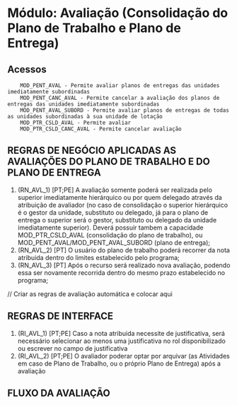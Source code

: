 # Módulo: Avaliação (Consolidação do Plano de Trabalho e Plano de Entrega)

## Acessos  

~~~text
    MOD_PENT_AVAL - Permite avaliar planos de entregas das unidades imediatamente subordinadas
    MOD_PENT_CANC_AVAL - Permite cancelar a avaliação dos planos de entregas das unidades imediatamente subordinadas
    MOD_PENT_AVAL_SUBORD - Permite avaliar planos de entregas de todas as unidades subordinadas à sua unidade de lotação
    MOD_PTR_CSLD_AVAL - Permite avaliar
    MOD_PTR_CSLD_CANC_AVAL - Permite cancelar avaliação
~~~

## REGRAS DE NEGÓCIO APLICADAS AS AVALIAÇÕES DO PLANO DE TRABALHO E DO PLANO DE ENTREGA

1. (RN_AVL_1) [PT;PE] A avaliação somente poderá ser realizada pelo superior imediatamente hierárquico ou por quem delegado através da atribuição de avaliador (no caso de consolidação o superior hierárquico é o gestor da unidade, substituto ou delegado, já para o plano de entrega o superior será o gestor, substituto ou delegado da unidade imediatamente superior). Deverá possuir tambem a capacidade MOD_PTR_CSLD_AVAL (consolidação do plano de trabalho), ou MOD_PENT_AVAL/MOD_PENT_AVAL_SUBORD (plano de entrega);
1. (RN_AVL_2) [PT] O usuário do plano de trabalho poderá recorrer da nota atribuida dentro do limites estabelecido pelo programa;
1. (RN_AVL_3) [PT] Após o recurso será realizado nova avaliação, podendo essa ser novamente recorrida dentro do mesmo prazo estabelecido no programa;

// Criar as regras de avaliação automática e colocar aqui

## REGRAS DE INTERFACE

1. (RI_AVL_1) [PT;PE] Caso a nota atribuida necessite de justificativa, será necessário selecionar ao menos uma justificativa no rol disponibilizado ou escrever no campo de justificativa
1. (RI_AVL_2) [PT;PE] O avaliador poderar optar por arquivar (as Atividades em caso de Plano de Trabalho, ou o próprio Plano de Entrega) após a avaliação

## FLUXO DA AVALIAÇÃO

~~~text

~~~


